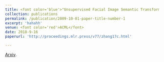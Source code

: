 ```yaml
---
title: <font color='blue'>"Unsupervised Facial Image Semantic Transformation using Generative Adversarial Networks"</font>
collection: publications
permalink: /publication/2009-10-01-paper-title-number-1
excerpt: 'hahahh' 
venue: <font color='red'>ACML</font>
date: 2018-9-16
paperurl: 'http://proceedings.mlr.press/v77/zhang17c.html'

---
```


[Arxiv](http://proceedings.mlr.press/v77/zhang17c.html).
